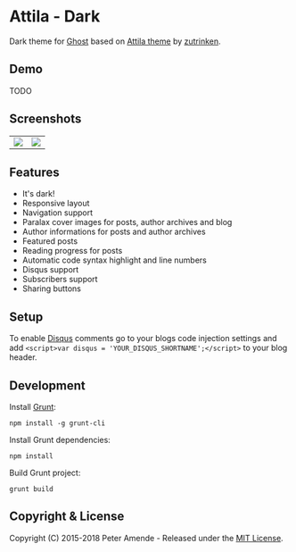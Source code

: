 # Attila - Dark

Dark theme for [Ghost](http://github.com/tryghost/ghost/) based on [Attila theme](https://github.com/zutrinken/attila) by [zutrinken](http://attila.zutrinken.com/).

## Demo

TODO

## Screenshots

<table>
<tr>
<td valign="top">
<img src="https://raw.githubusercontent.com/kuper-adrian/attila-dark/master/src/screenshot-desktop.PNG" />
</td>
<td valign="top">
<img src="https://raw.githubusercontent.com/kuper-adrian/attila-dark/master/src/screenshot-mobile.PNG" />
</td>
</tr>
</table>

## Features

* It's dark!
* Responsive layout
* Navigation support
* Paralax cover images for posts, author archives and blog
* Author informations for posts and author archives
* Featured posts
* Reading progress for posts
* Automatic code syntax highlight and line numbers
* Disqus support
* Subscribers support
* Sharing buttons

## Setup

To enable [Disqus](https://disqus.com/) comments go to your blogs code injection settings and add `<script>var disqus = 'YOUR_DISQUS_SHORTNAME';</script>` to your blog header.

## Development

Install [Grunt](http://gruntjs.com/getting-started/):

	npm install -g grunt-cli

Install Grunt dependencies:

	npm install

Build Grunt project:

	grunt build

## Copyright & License

Copyright (C) 2015-2018 Peter Amende - Released under the [MIT License](https://github.com/zutrinken/attila/blob/master/LICENSE).
